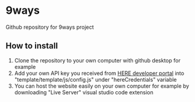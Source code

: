 # 9ways
Github repository for 9ways project
## How to install
1. Clone the repository to your own computer with github desktop for example
2. Add your own API key you received from [HERE developer portal](https://platform.here.com/admin/apps) into "template/template/js/config.js" under "hereCredentials" variable
3. You can host the website easily on your own computer for example by downloading "Live Server" visual studio code extension

